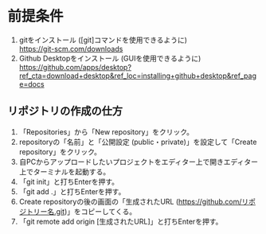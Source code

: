# 前提条件
1. gitをインストール ([git]コマンドを使用できるように)  
   https://git-scm.com/downloads       
2. Github Desktopをインストール (GUIを使用できるように)  
   https://github.com/apps/desktop?ref_cta=download+desktop&ref_loc=installing+github+desktop&ref_page=docs
  
## リポジトリの作成の仕方
1. 「Repositories」から「New repository」をクリック。
2. repositoryの「名前」と「公開設定 (public・private)」を設定して「Create repository」をクリック。
3. 自PCからアップロードしたいプロジェクトをエディター上で開きエディター上でターミナルを起動する。
4. 「git init」と打ちEnterを押す。
5. 「git add .」と打ちEnterを押す。
6. Create repositoryの後の画面の「生成されたURL (https://github.com/リポジトリー名.git)」をコピーしてくる。
7. 「git remote add origin [生成されたURL]」と打ちEnterを押す。
